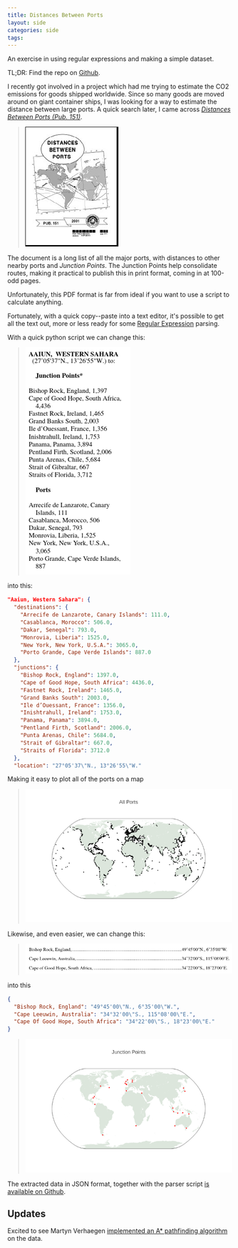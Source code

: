 ```yaml
---
title: Distances Between Ports
layout: side
categories: side
tags:
---
```


An exercise in using regular expressions and making a simple dataset.

TL;DR: Find the repo on [Github](https://github.com/kaklin/sea-routes).

I recently got involved in a project which had me trying to estimate the CO2 emissions for goods shipped worldwide. Since so many goods are moved around on giant container ships, I was looking for a way to estimate the distance between large ports. A quick search later, I came across [_Distances Between Ports (Pub. 151)_](https://msi.nga.mil/api/publications/download?key=16694076/SFH00000/Pub151bk.pdf&type=view).

> ![PUB. 151 Front Cover](/assets/posts/2018-03-11-sea-routes/distances-between-ports-front-cover.jpg)

The document is a long list of all the major ports, with distances to other nearby ports and _Junction Points_. The Junction Points help consolidate routes, making it practical to publish this in print format, coming in at 100-odd pages.

Unfortunately, this PDF format is far from ideal if you want to use a script to calculate anything.

Fortunately, with a quick copy--paste into a text editor, it's possible to get all the text out, more or less ready for some [Regular Expression](https://xkcd.com/208/) parsing.

With a quick python script we can change this:

> ![junction points example](/assets/posts/2018-03-11-sea-routes/ports_example.png)

into this:

```json
"Aaiun, Western Sahara": {
  "destinations": {
    "Arrecife de Lanzarote, Canary Islands": 111.0, 
    "Casablanca, Morocco": 506.0, 
    "Dakar, Senegal": 793.0, 
    "Monrovia, Liberia": 1525.0, 
    "New York, New York, U.S.A.": 3065.0, 
    "Porto Grande, Cape Verde Islands": 887.0
  }, 
  "junctions": {
    "Bishop Rock, England": 1397.0, 
    "Cape of Good Hope, South Africa": 4436.0, 
    "Fastnet Rock, Ireland": 1465.0, 
    "Grand Banks South": 2003.0, 
    "Ile d’Ouessant, France": 1356.0, 
    "Inishtrahull, Ireland": 1753.0, 
    "Panama, Panama": 3894.0, 
    "Pentland Firth, Scotland": 2006.0, 
    "Punta Arenas, Chile": 5684.0, 
    "Strait of Gibraltar": 667.0, 
    "Straits of Florida": 3712.0
  }, 
  "location": "27°05'37\"N., 13°26'55\"W."
```

Making it easy to plot all of the ports on a map

> ![all ports](/assets/posts/2018-03-11-sea-routes/all_ports_map.png)

Likewise, and even easier, we can change this:

> ![junction points example](/assets/posts/2018-03-11-sea-routes/junction_points_old.png)

into this

```json
{
  "Bishop Rock, England": "49°45'00\"N., 6°35'00\"W.",
  "Cape Leeuwin, Australia": "34°32'00\"S., 115°08'00\"E.",
  "Cape Of Good Hope, South Africa": "34°22'00\"S., 18°23'00\"E."
}
```

> ![junction points](/assets/posts/2018-03-11-sea-routes/junction_points_map.png)

The extracted data in JSON format, together with the parser script [is available on Github](https://github.com/kaklin/sea-routes).

## Updates

Excited to see Martyn Verhaegen [implemented an A* pathfinding algorithm](https://medium.com/qwyk-technology/programmatically-finding-distances-between-ports-using-pub-151-and-a-7f2472ac14f3) on the data.
